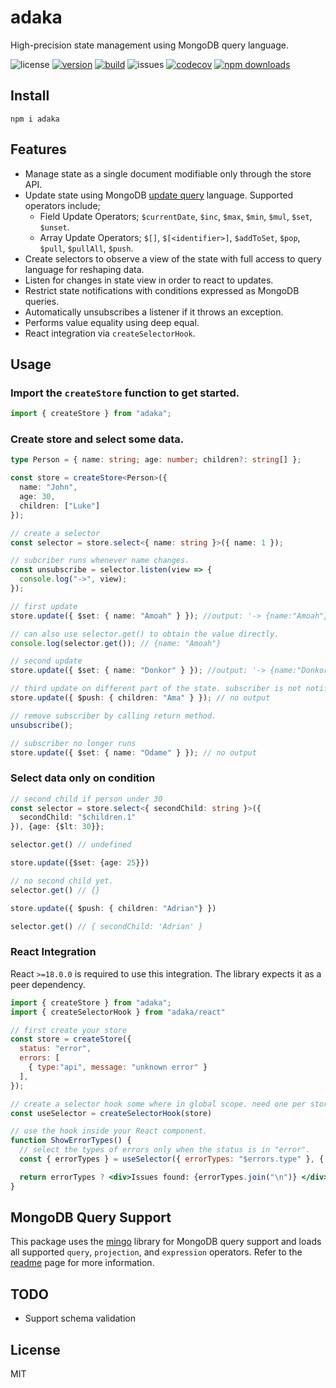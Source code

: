 # adaka

High-precision state management using MongoDB query language.

![license](https://img.shields.io/github/license/kofrasa/adaka)
[![version](https://img.shields.io/npm/v/adaka)](https://www.npmjs.org/package/adaka)
[![build](https://github.com/kofrasa/adaka/actions/workflows/node.js.yml/badge.svg)](https://github.com/kofrasa/adaka/actions/workflows/node.js.yml)
![issues](https://img.shields.io/github/issues/kofrasa/adaka)
[![codecov](https://img.shields.io/codecov/c/github/kofrasa/adaka)](https://codecov.io/gh/kofrasa/adaka)
[![npm downloads](https://img.shields.io/npm/dm/adaka)](https://www.npmjs.org/package/adaka)

## Install

`npm i adaka`

## Features

- Manage state as a single document modifiable only through the store API.
- Update state using MongoDB [update query](https://www.mongodb.com/docs/manual/reference/operator/update/) language. Supported operators include;
  - Field Update Operators; `$currentDate`, `$inc`, `$max`, `$min`, `$mul`, `$set`, `$unset`.
  - Array Update Operators; `$[]`, `$[<identifier>]`, `$addToSet`, `$pop`, `$pull`, `$pullAll`, `$push`.
- Create selectors to observe a view of the state with full access to query language for reshaping data.
- Listen for changes in state view in order to react to updates.
- Restrict state notifications with conditions expressed as MongoDB queries.
- Automatically unsubscribes a listener if it throws an exception.
- Performs value equality using deep equal.
- React integration via `createSelectorHook`.

## Usage

### Import the `createStore` function to get started.

```ts
import { createStore } from "adaka";
```

### Create store and select some data.

```ts
type Person = { name: string; age: number; children?: string[] };

const store = createStore<Person>({
  name: "John",
  age: 30,
  children: ["Luke"]
});

// create a selector
const selector = store.select<{ name: string }>({ name: 1 });

// subcriber runs whenever name changes.
const unsubscribe = selector.listen(view => {
  console.log("->", view);
});

// first update
store.update({ $set: { name: "Amoah" } }); //output: '-> {name:"Amoah"}'

// can also use selector.get() to obtain the value directly.
console.log(selector.get()); // {name: "Amoah"}

// second update
store.update({ $set: { name: "Donkor" } }); //output: '-> {name:"Donkor"}'

// third update on different part of the state. subscriber is not notified.
store.update({ $push: { children: "Ama" } }); // no output

// remove subscriber by calling return method.
unsubscribe();

// subscriber no longer runs
store.update({ $set: { name: "Odame" } }); // no output
```

### Select data only on condition

```ts
// second child if person under 30
const selector = store.select<{ secondChild: string }>({
  secondChild: "$children.1"
}), {age: {$lt: 30}};

selector.get() // undefined

store.update({$set: {age: 25}})

// no second child yet.
selector.get() // {}

store.update({ $push: { children: "Adrian"} })

selector.get() // { secondChild: 'Adrian' }
```

### React Integration
React `>=18.0.0` is required to use this integration. The library expects it as a peer dependency.

```jsx
import { createStore } from "adaka";
import { createSelectorHook } from "adaka/react"

// first create your store
const store = createStore({
  status: "error",
  errors: [
    { type:"api", message: "unknown error" }
  ],
});

// create a selector hook some where in global scope. need one per store.
const useSelector = createSelectorHook(store)

// use the hook inside your React component.
function ShowErrorTypes() {
  // select the types of errors only when the status is in "error".
  const { errorTypes } = useSelector({ errorTypes: "$errors.type" }, { status: "error"})

  return errorTypes ? <div>Issues found: {errorTypes.join("\n")} </div> : <div/>
}
```

## MongoDB Query Support

This package uses the [mingo](https://npmjs.com/package/mingo) library for MongoDB query support and loads all supported `query`, `projection`, and `expression` operators. Refer to the [readme](https://www.npmjs.com/package/mingo) page for more information.

## TODO

- Support schema validation

## License
MIT